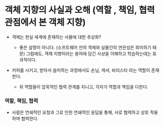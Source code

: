 # 객체 지향의 사실과 오해 (역할 , 책임, 협력 관점에서 본 객체 지향)
- 객체는 현실 세계에 존재하는 사물에 대한 추상화?
  - 좋은 설명이 아니다. (소프트웨어 안의 객체와 실물간의 연관성은 희미하기 때문) 그럼에도, 객체 지향이라는 용어에 담긴 사상을 이해하고 학습하는데는 효과적이다.


- 커피를 시키고, 받아서 음미하는 과정에서도 손님, 캐셔, 바리스타 라는 역할이 존재한다.
  - 위 역할들이 압묵적인 협력 관계를 지니고, 각자가 역할과 책임을 다한다.


### 역할, 책임, 협력

- 사람은 연쇄적인 요청과 그로 인한 연쇄적인 응답을 통해, 서로 협력하고 상호 작용하며 협력한다.
